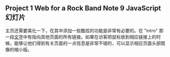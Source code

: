 ## Project 1 Web for a Rock Band Note 9 JavaScript 幻灯片

主页还需要美化一下，在其中添加一些酷炫的功能是非常有必要的。在 "intro" 那一段[文字](Note7.md)中有指向其他页面的所有链接。如果在访客把鼠标放到相应链接上的时候，能够让他们得到有关页面的一点信息是非常不错的，可以显示相应页面头部图像的缩小版。



